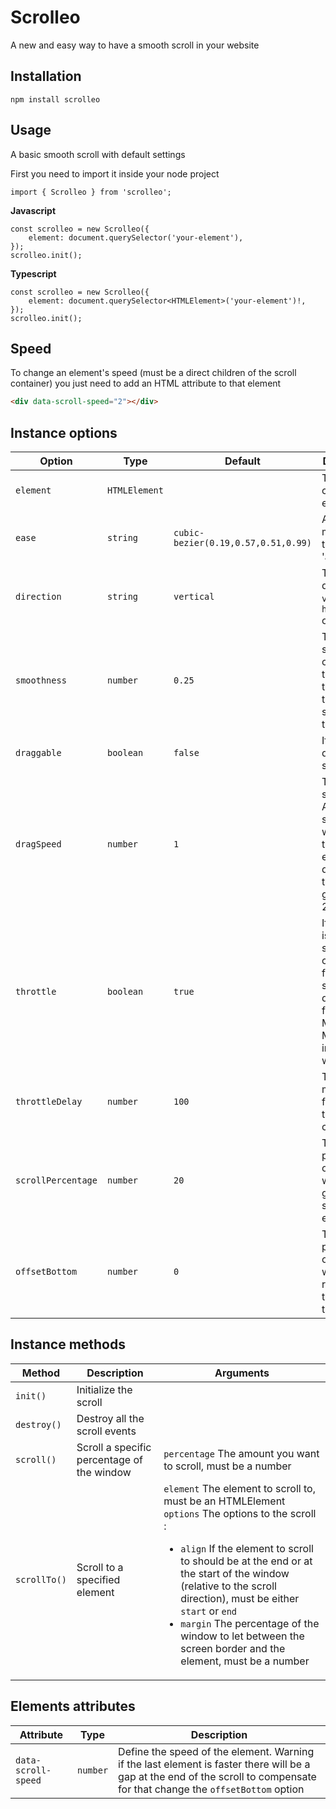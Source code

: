 # Scrolleo

A new and easy way to have a smooth scroll in your website

## Installation

```
npm install scrolleo
```

## Usage

A basic smooth scroll with default settings

First you need to import it inside your node project

```JS
import { Scrolleo } from 'scrolleo';
```

**Javascript**

```JS
const scrolleo = new Scrolleo({
	element: document.querySelector('your-element'),
});
scrolleo.init();
```

**Typescript**

```TS
const scrolleo = new Scrolleo({
	element: document.querySelector<HTMLElement>('your-element')!,
});
scrolleo.init();
```

## Speed

To change an element's speed (must be a direct children of the scroll container) you just need to add an HTML attribute to that element

```HTML
<div data-scroll-speed="2"></div>
```

## Instance options

| Option             | Type          | Default                             | Description                                                                                                              |
| ------------------ | ------------- | ----------------------------------- | ------------------------------------------------------------------------------------------------------------------------ |
| `element`          | `HTMLElement` |                                     | The Scroll container element                                                                                             |
| `ease`             | `string`      | `cubic-bezier(0.19,0.57,0.51,0.99)` | An easing method for the scroll 'animation'                                                                              |
| `direction`        | `string`      | `vertical`                          | The scroll direction `vertical` or `horizontal` only                                                                     |
| `smoothness`       | `number`      | `0.25`                              | The smoothness of the scroll, the higher the number the smoother the scroll                                              |
| `draggable`        | `boolean`     | `false`                             | If we can drag to scroll                                                                                                 |
| `dragSpeed`        | `number`      | `1`                                 | The drag speed. Eg. A drag speed of `2` would mean that for every pixel dragged, the element get scrolled 2 pixels       |
| `throttle`         | `boolean`     | `true`                              | If the scroll is throttled so the user can't scroll for a specfic delay (great for Apple Magic Mouse and infinite wheel) |
| `throttleDelay`    | `number`      | `100`                               | The delay in milliseconds for which the user can't scroll                                                                |
| `scrollPercentage` | `number`      | `20`                                | The percentage of the window that gets scrolled each time                                                                |
| `offsetBottom`     | `number`      | `0`                                 | The percentage of the window to remove at the end of the scroll                                                          |

## Instance methods

| Method       | Description                                | Arguments                                                    |
| ------------ | ------------------------------------------ | ------------------------------------------------------------ |
| `init()`     | Initialize the scroll                      |                                                              |
| `destroy()`  | Destroy all the scroll events              |                                                              |
| `scroll()`   | Scroll a specific percentage of the window | `percentage` The amount you want to scroll, must be a number |
| `scrollTo()` | Scroll to a specified element              | <div>`element` The element to scroll to, must be an HTMLElement <br>`options` The options to the scroll : <ul><li>`align` If the element to scroll to should be at the end or at the start of the window (relative to the scroll direction), must be either `start` or `end`</li><li>`margin` The percentage of the window to let between the screen border and the element, must be a number</li></ul></div>   |

## Elements attributes

| Attribute           | Type     | Description                                                                                                                                                                 |
| ------------------- | -------- | --------------------------------------------------------------------------------------------------------------------------------------------------------------------------- |
| `data-scroll-speed` | `number` | Define the speed of the element. Warning if the last element is faster there will be a gap at the end of the scroll to compensate for that change the `offsetBottom` option |
